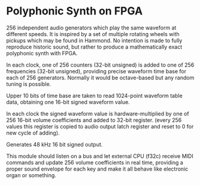 # Polyphonic Synth on FPGA

256 independent audio generators which play the same
waveform at different speeds. It is inspired by a set of 
multiple rotating wheels with pickups which may be found in 
Hammond. No intention is made to fully reproduce historic sound,
but rather to produce a mathematically exact polyphonic synth
with FPGA.

In each clock, one of 256 counters (32-bit unsigned) is added to one
of 256 frequencies (32-bit unsigned), providing precise waveform time base
for each of 256 generators. Normally it would be octave-based but
any random tuning is possible.

Upper 10 bits of time base are taken to read 1024-point waveform table data,
obtaining one 16-bit signed waveform value.

In each clock the signed waveform value is hardware-multiplied by one of
256 16-bit volume coefficients and added to 32-bit register.
(every 256 values this register is copied to audio output latch register
and reset to 0 for new cycle of adding).

Generates 48 kHz 16 bit signed output.

This module should listen on a bus and let external CPU (f32c) receive
MIDI commands and update 256 volume coefficients in real time, 
providing a proper sound envelope for each key and make it all behave
like electronic organ or something.
